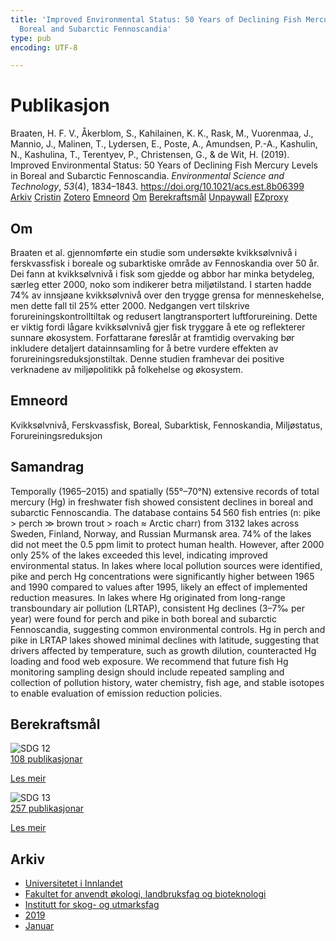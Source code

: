```yaml
---
title: 'Improved Environmental Status: 50 Years of Declining Fish Mercury Levels in
  Boreal and Subarctic Fennoscandia'
type: pub
encoding: UTF-8

---
```

<h1>Publikasjon</h1>
<article id="csl-bib-container-BINP7ILL" class="csl-bib-container">
  <div class="csl-bib-body"> <div class="csl-entry">Braaten, H. F. V., Åkerblom, S., Kahilainen, K. K., Rask, M., Vuorenmaa, J., Mannio, J., Malinen, T., Lydersen, E., Poste, A., Amundsen, P.-A., Kashulin, N., Kashulina, T., Terentyev, P., Christensen, G., &#38; de Wit, H. (2019). Improved Environmental Status: 50 Years of Declining Fish Mercury Levels in Boreal and Subarctic Fennoscandia. <i>Environmental Science and Technology</i>, <i>53</i>(4), 1834–1843. <a href="https://doi.org/10.1021/acs.est.8b06399">https://doi.org/10.1021/acs.est.8b06399</a></div> </div>
  <div class="csl-bib-buttons">
    <a href="#taxonomy-article-BINP7ILL" alt="archive" class="csl-bib-button">Arkiv</a>
    <a href="https://app.cristin.no/results/show.jsf?id=1666045" alt="Cristin" class="csl-bib-button">Cristin</a>
    <a href="http://zotero.org/groups/5881554/items/BINP7ILL" alt="Zotero" class="csl-bib-button">Zotero</a>
    <a href="#keywords-article-BINP7ILL" alt="keywords" class="csl-bib-button">Emneord</a>
    <a href="#about-article-BINP7ILL" alt="about_pub" class="csl-bib-button">Om</a>
    <a href="#sdg-article-BINP7ILL" alt="sdg" class="csl-bib-button">Berekraftsmål</a>
    <a href="https://helda.helsinki.fi/bitstream/10138/341444/1/Braaten%20et%20al.%202019%20Improved%20environmental%20status%20-%2050%20years%20of%20declining%20fish%20mercury%20levels%20in%20boreal%20and%20subarctic%20Fennoscandia.pdf" alt="Unpaywall" class="csl-bib-button">Unpaywall</a>
    <a href="https://helda.helsinki.fi/bitstream/10138/341444/1/Braaten%20et%20al.%202019%20Improved%20environmental%20status%20-%2050%20years%20of%20declining%20fish%20mercury%20levels%20in%20boreal%20and%20subarctic%20Fennoscandia.pdf" alt="EZproxy" class="csl-bib-button">EZproxy</a>
  </div>
  <div id="csl-bib-meta-container-BINP7ILL"></div>
</article>
<div id="csl-bib-meta-BINP7ILL" class="csl-bib-meta">
  <article id="about-article-BINP7ILL" class="about_pub-article">
    <h1>Om</h1>
    Braaten et al. gjennomførte ein studie som undersøkte kvikksølvnivå i ferskvassfisk i boreale og subarktiske område av Fennoskandia over 50 år. Dei fann at kvikksølvnivå i fisk som gjedde og abbor har minka betydeleg, særleg etter 2000, noko som indikerer betra miljøtilstand. I starten hadde 74% av innsjøane kvikksølvnivå over den trygge grensa for menneskehelse, men dette fall til 25% etter 2000. Nedgangen vert tilskrive forureiningskontrolltiltak og redusert langtransportert luftforureining. Dette er viktig fordi lågare kvikksølvnivå gjer fisk tryggare å ete og reflekterer sunnare økosystem. Forfattarane føreslår at framtidig overvaking bør inkludere detaljert datainnsamling for å betre vurdere effekten av forureiningsreduksjonstiltak. Denne studien framhevar dei positive verknadene av miljøpolitikk på folkehelse og økosystem.
  </article>
  <article id="keywords-article-BINP7ILL" class="keywords-article">
    <h1>Emneord</h1>
    Kvikksølvnivå, Ferskvassfisk, Boreal, Subarktisk, Fennoskandia, Miljøstatus, Forureiningsreduksjon
  </article>
  <article id="abstract-article-BINP7ILL" class="abstract-article">
    <h1>Samandrag</h1>
    Temporally (1965–2015) and spatially (55°–70°N) extensive records of total mercury (Hg) in freshwater fish showed consistent declines in boreal and subarctic Fennoscandia. The database contains 54 560 fish entries (n: pike > perch ≫ brown trout > roach ≈ Arctic charr) from 3132 lakes across Sweden, Finland, Norway, and Russian Murmansk area. 74% of the lakes did not meet the 0.5 ppm limit to protect human health. However, after 2000 only 25% of the lakes exceeded this level, indicating improved environmental status. In lakes where local pollution sources were identified, pike and perch Hg concentrations were significantly higher between 1965 and 1990 compared to values after 1995, likely an effect of implemented reduction measures. In lakes where Hg originated from long-range transboundary air pollution (LRTAP), consistent Hg declines (3–7‰ per year) were found for perch and pike in both boreal and subarctic Fennoscandia, suggesting common environmental controls. Hg in perch and pike in LRTAP lakes showed minimal declines with latitude, suggesting that drivers affected by temperature, such as growth dilution, counteracted Hg loading and food web exposure. We recommend that future fish Hg monitoring sampling design should include repeated sampling and collection of pollution history, water chemistry, fish age, and stable isotopes to enable evaluation of emission reduction policies.
  </article>
  <article id="sdg-article-BINP7ILL" class="sdg-article">
    <h1>Berekraftsmål</h1>
    <div class="sdg-container"><div id="sdg12" class="sdg">
        <img src="{{< params subfolder >}}images/sdg/sdg12_nn.png" class="image" alt="SDG 12">
        <div class="sdg-overlay">
          <a href="{{< params subfolder >}}nn/archive/?sdg=12#archive" class="sdg-publication-count"><span>108</span> publikasjonar</a>
          <p><a href="https://fn.no/om-fn/fns-baerekraftsmaal/ansvarlig-forbruk-og-produksjon?lang=nno-NO" class="sdg-read-more">Les meir</a></p>
        </div>
      </div> <div id="sdg13" class="sdg">
        <img src="{{< params subfolder >}}images/sdg/sdg13_nn.png" class="image" alt="SDG 13">
        <div class="sdg-overlay">
          <a href="{{< params subfolder >}}nn/archive/?sdg=13#archive" class="sdg-publication-count"><span>257</span> publikasjonar</a>
          <p><a href="https://fn.no/om-fn/fns-baerekraftsmaal/stoppe-klimaendringene?lang=nno-NO" class="sdg-read-more">Les meir</a></p>
        </div>
      </div></div>
  </article>
  <article id="taxonomy-article-BINP7ILL" class="taxonomy-article">
    <h1>Arkiv</h1>
    <ul>
      <li><a href="{{< params subfolder >}}nn/archive/?key=3DCRN523">Universitetet i Innlandet</a></li>
      <li><a href="{{< params subfolder >}}nn/archive/?key=T77LXH6D">Fakultet for anvendt økologi, landbruksfag og bioteknologi</a></li>
      <li><a href="{{< params subfolder >}}nn/archive/?key=7TRARPE3">Institutt for skog- og utmarksfag</a></li>
      <li><a href="{{< params subfolder >}}nn/archive/?key=MXEW8QDW">2019</a></li>
      <li><a href="{{< params subfolder >}}nn/archive/?key=2T2YKNZ5">Januar</a></li>
    </ul>
  </article>
</div>
